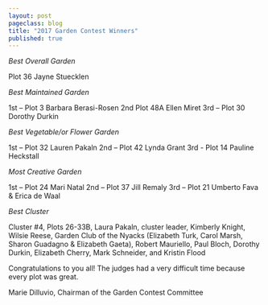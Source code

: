 ```yaml
---
layout: post
pageclass: blog
title: "2017 Garden Contest Winners"
published: true
---
```


*Best Overall Garden*

Plot 36  Jayne Stuecklen

*Best Maintained Garden*

1st – Plot 3  Barbara Berasi-Rosen
2nd    Plot 48A  Ellen Miret
3rd – Plot 30  Dorothy Durkin

*Best Vegetable/or Flower Garden*

1st – Plot 32  Lauren Pakaln
2nd – Plot 42  Lynda Grant
3rd -   Plot 14  Pauline Heckstall

*Most Creative Garden*

1st – Plot 24  Mari Natal
2nd – Plot 37  Jill Remaly
3rd – Plot 21  Umberto Fava & Erica de Waal

*Best Cluster*

Cluster #4,  Plots 26-33B,  Laura Pakaln, cluster leader, Kimberly Knight, Wilsie Reese, Garden Club of the Nyacks (Elizabeth Turk, Carol Marsh, Sharon Guadagno & Elizabeth Gaeta), Robert Mauriello, Paul Bloch, Dorothy Durkin, Elizabeth Cherry, Mark Schneider, and Kristin Flood

Congratulations to you all!  The judges had a very difficult time because every plot was great.

Marie Dilluvio, Chairman of the Garden Contest Committee
